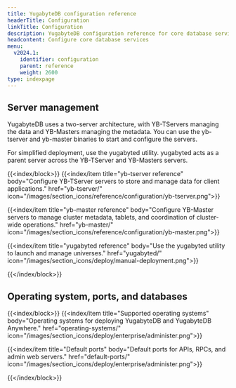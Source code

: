 ```yaml
---
title: YugabyteDB configuration reference
headerTitle: Configuration
linkTitle: Configuration
description: YugabyteDB configuration reference for core database services, including yb-tserver, yb-master, and yugabyted.
headcontent: Configure core database services
menu:
  v2024.1:
    identifier: configuration
    parent: reference
    weight: 2600
type: indexpage
---
```


## Server management

YugabyteDB uses a two-server architecture, with YB-TServers managing the data and YB-Masters managing the metadata. You can use the yb-tserver and yb-master binaries to start and configure the servers.

For simplified deployment, use the yugabyted utility. yugabyted acts as a parent server across the YB-TServer and YB-Masters servers.

{{<index/block>}}
  {{<index/item
      title="yb-tserver reference"
      body="Configure YB-TServer servers to store and manage data for client applications."
      href="yb-tserver/"
      icon="/images/section_icons/reference/configuration/yb-tserver.png">}}

  {{<index/item
      title="yb-master reference"
      body="Configure YB-Master servers to manage cluster metadata, tablets, and coordination of cluster-wide operations."
      href="yb-master/"
      icon="/images/section_icons/reference/configuration/yb-master.png">}}

  {{<index/item
      title="yugabyted reference"
      body="Use the yugabyted utility to launch and manage universes."
      href="yugabyted/"
      icon="/images/section_icons/deploy/manual-deployment.png">}}

{{</index/block>}}

## Operating system, ports, and databases

{{<index/block>}}
  {{<index/item
      title="Supported operating systems"
      body="Operating systems for deploying YugabyteDB and YugabyteDB Anywhere."
      href="operating-systems/"
      icon="/images/section_icons/deploy/enterprise/administer.png">}}

  {{<index/item
      title="Default ports"
      body="Default ports for APIs, RPCs, and admin web servers."
      href="default-ports/"
      icon="/images/section_icons/deploy/enterprise/administer.png">}}

{{</index/block>}}
